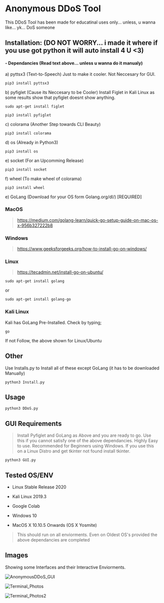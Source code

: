 # Anonymous DDoS Tool

This DDoS Tool has been made for educatinal uses only... unless, u wanna like... yk... DoS someone

## Installation: (DO NOT WORRY... i made it where if you use got python it will auto install 4 U <3)

#### - Dependancies (Read text above... unless u wanna do it manualy)
a) pyttsx3 (Text-to-Speech) Just to make it cooler. Not Neccesary for GUI.
```
pip3 install pyttsx3
```
b) pyfiglet (Cause its Neccesary to be Cooler)
Install Figlet in Kali Linux as some results show that pyfiglet doesnt show anything.
```
sudo apt-get install figlet
```
```
pip3 install pyfiglet
```
c) colorama (Another Step towards CLI Beauty)
```
pip3 install colorama
````
d) os (Already in Python3)
```
pip3 install os
```
e) socket (For an Upcomming Release)
```
pip3 install socket
```
f) wheel (To make wheel of colorama) 
```
pip3 install wheel
```
e) GoLang (Download for your OS form Golang.org/dl/) [REQUIRED]

### MacOS

> https://medium.com/golang-learn/quick-go-setup-guide-on-mac-os-x-956b327222b8

### Windows

> https://www.geeksforgeeks.org/how-to-install-go-on-windows/

### Linux

> https://tecadmin.net/install-go-on-ubuntu/
```
sudo apt-get install golang
```
or
```
sudo apt-get install golang-go
```

### Kali Linux

Kali has GoLang Pre-Installed.
Check by typing;

```
go 
```
If not Follow, the above shown for Linux/Ubuntu


## Other
Use Installs.py to Install all of these except GoLang (it has to be downloaded Manually)
````
python3 Install.py
````
## Usage
````
python3 DDoS.py
````
## GUI Requirements

> Install Pyfiglet and GoLang as Above and you are ready to go. Use this if you cannot satisfy one of the above dependancies. Highly Easy to use. Recommended for Beginners using Windows. If you use this on a Linux Distro and get tkinter not found install tkinter. 

```
python3 GUI.py
```
## Tested OS/ENV

- Linux Stable Release 2020

- Kali Linux 2019.3

- Google Colab

- Windows 10

- MacOS X 10.10.5 Onwards (OS X Yosmite)

> This should run on all enviorments. Even on Oldest OS's provided the above dependancies are completed

## Images

Showing some Interfaces and their Interactive Enviorments.

![AnonymousDDoS_GUI](https://munublogs.files.wordpress.com/2020/05/screen-shot-2020-05-13-at-8.11.04-pm.png)

![Terminal_Photos](https://munublogs.files.wordpress.com/2020/05/screen-shot-2020-05-13-at-8.09.41-pm.png)

![Terminal_Photos2](https://munublogs.files.wordpress.com/2020/05/screen-shot-2020-05-13-at-8.10.30-pm.png)


